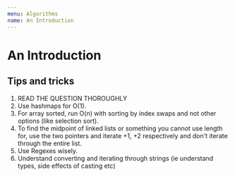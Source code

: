```yaml
---
menu: Algorithms
name: An Introduction
---
```


# An Introduction

## Tips and tricks

1. READ THE QUESTION THOROUGHLY
2. Use hashmaps for O(1).
3. For array sorted, run O(n) with sorting by index swaps and not other options (like selection sort).
4. To find the midpoint of linked lists or something you cannot use length for, use the two pointers and iterate +1, +2 respectively and don't iterate through the entire list.
5. Use Regexes wisely.
6. Understand converting and iterating through strings (ie understand types, side effects of casting etc)
